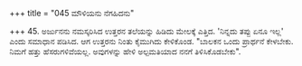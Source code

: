 +++
title = "045 ಮೌಳಿಯನು ನೆಗಹಿದನು"

+++
45. ಅರ್ಜುನನು ನಮಸ್ಕರಿಸಿದ ಉತ್ತರನ ತಲೆಯನ್ನು ಹಿಡಿದು ಮೇಲಕ್ಕೆ ಎತ್ತಿದ. 'ನಿನ್ನದು ತಪ್ಪು ಏನೂ ಇಲ್ಲ' ಎಂದು ಸಮಾಧಾನ ಪಡಿಸಿದ. ಆಗ ಉತ್ತರನು ನಿಂತು ಕೈಮುಗಿದು ಕೇಳಿಕೊಂಡ. "ಬಾಲಕನ ಒಂದು ಪ್ರಾರ್ಥನೆ ಕೇಳಬೇಕು. ನಿಮಗೆ ಹತ್ತು ಹೆಸರುಗಳಿವೆಯಲ್ಲ. ಅವುಗಳನ್ನು ಹೇಳಿ ಅಲ್ಪಮತಿಯಾದ ನನಗೆ ತಿಳಿಸಿಕೊಡಬೇಕು".